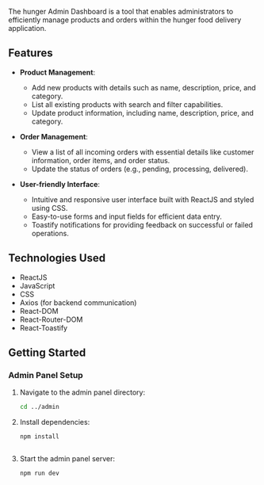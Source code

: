 The hunger Admin Dashboard is a tool that enables administrators to efficiently manage products and orders within the hunger food delivery application.

## Features

- **Product Management**:

  - Add new products with details such as name, description, price, and category.
  - List all existing products with search and filter capabilities.
  - Update product information, including name, description, price, and category.

- **Order Management**:

  - View a list of all incoming orders with essential details like customer information, order items, and order status.
  - Update the status of orders (e.g., pending, processing, delivered).

- **User-friendly Interface**:

  - Intuitive and responsive user interface built with ReactJS and styled using CSS.
  - Easy-to-use forms and input fields for efficient data entry.
  - Toastify notifications for providing feedback on successful or failed operations.

## Technologies Used

- ReactJS
- JavaScript
- CSS
- Axios (for backend communication)
- React-DOM
- React-Router-DOM
- React-Toastify

## Getting Started

### Admin Panel Setup

1. Navigate to the admin panel directory:
   ```sh
   cd ../admin
   ```
2. Install dependencies:
   ```sh
   npm install
   ```
   ```
4. Start the admin panel server:
   ```sh
   npm run dev
   ```
